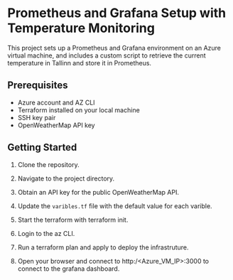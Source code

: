 # Prometheus and Grafana Setup with Temperature Monitoring

This project sets up a Prometheus and Grafana environment on an Azure virtual machine, and includes a custom script to retrieve the current temperature in Tallinn and store it in Prometheus.

## Prerequisites

- Azure account and AZ CLI
- Terraform installed on your local machine
- SSH key pair
- OpenWeatherMap API key

## Getting Started

1. Clone the repository.

2. Navigate to the project directory.

3. Obtain an API key for the public OpenWeatherMap API.

4. Update the `varibles.tf` file with the default value for each varible.

5. Start the terraform with terraform init.

6. Login to the az CLI.

7. Run a terraform plan and apply to deploy the infrastruture.

8. Open your browser and connect to http:/<Azure_VM_IP>:3000 to connect to the grafana dashboard.